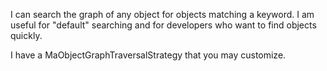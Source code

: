 I can search the graph of any object for objects matching a keyword.  I am useful for "default" searching and for developers who want to find objects quickly.

I have a MaObjectGraphTraversalStrategy that you may customize.